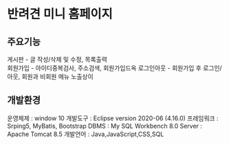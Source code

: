 # 반려견 미니 홈페이지

## 주요기능
게시판 - 글 작성/삭제 및 수정, 목록출력<Br>
회원가입 - 아이디중복검사, 주소검색, 회원가입드옥
로그인아웃 - 회원가입 후 로그인/아웃, 회원과 비회원 메뉴 노출상이

## 개발환경
운영체제 : window 10
개발도구 : Eclipse version 2020-06 (4.16.0)
프레임워크 : Srping5, MyBatis, Bootstrap
DBMS : My SQL Workbench 8.0
Server : Apache Tomcat 8.5
개발언어 : Java,JavaScript,CSS,SQL
